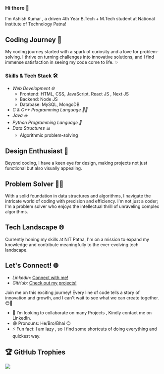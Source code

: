 ### Hi there 👋
I'm Ashish Kumar , a driven 4th Year B.Tech + M.Tech student at National Institute of Technology Patna!



## Coding Journey 🌟

My coding journey started with a spark of curiosity and a love for problem-solving. I thrive on turning challenges into innovative solutions, and I find immense satisfaction in seeing my code come to life. ✨

### Skills & Tech Stack 🛠

- *Web Development 🌐*
  - Frontend: HTML, CSS, JavaScript, React JS , Next JS
  - Backend: Node JS
  - Database: MySQL, MongoDB
- *C & C++ Programming Language 🧑‍💻*
- *Java ☕*
- *Python Programming Language 🐍*
- *Data Structures 📊*
  - Algorithmic problem-solving

## Design Enthusiast 🎨

Beyond coding, I have a keen eye for design, making projects not just functional but also visually appealing.


## Problem Solver 🤔💡

With a solid foundation in data structures and algorithms, I navigate the intricate world of coding with precision and efficiency. I'm not just a coder; I'm a problem solver who enjoys the intellectual thrill of unraveling complex algorithms.

## Tech Landscape 🌐

Currently honing my skills at NIT Patna, I'm on a mission to expand my knowledge and contribute meaningfully to the ever-evolving tech landscape.


## Let's Connect! 🌐

- *LinkedIn:* [Connect with me!](https://www.linkedin.com/in/ashish-kumar-nitp/)
- *GitHub:* [Check out my projects!](https://github.com/ashishkr375)

Join me on this exciting journey! Every line of code tells a story of innovation and growth, and I can't wait to see what we can create together. 😊🚀

- 👯 I’m looking to collaborate on many Projects , Kindly contact me on LinkedIn.
- 😄 Pronouns: He/Bro/Bhai 😉
- ⚡ Fun fact: I am lazy , so I find some shortcuts of doing everything and quickest way.


## 🏆 GitHub Trophies

![](https://github-profile-trophy.vercel.app/?username=ashishkr375&theme=radical&no-frame=true&no-bg=true&margin-w=4)
